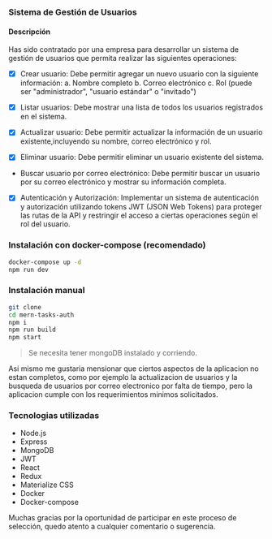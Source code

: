 ### Sistema de Gestión de Usuarios

#### Descripción

Has sido contratado por una empresa para desarrollar un sistema de gestión de usuarios que permita realizar las siguientes operaciones:

- [x] Crear usuario: Debe permitir agregar un nuevo usuario con la siguiente información:
      a. Nombre completo
      b. Correo electrónico
      c. Rol (puede ser "administrador", "usuario estándar" o "invitado")

- [x] Listar usuarios: Debe mostrar una lista de todos los usuarios registrados en el sistema.

- [x] Actualizar usuario: Debe permitir actualizar la información de un usuario existente,incluyendo su nombre, correo electrónico y rol.

- [x] Eliminar usuario: Debe permitir eliminar un usuario existente del sistema.

- Buscar usuario por correo electrónico: Debe permitir buscar un usuario por su correo electrónico y mostrar su información completa.

- [x] Autenticación y Autorización: Implementar un sistema de autenticación y autorización utilizando tokens JWT (JSON Web Tokens) para proteger las rutas de la API y restringir el acceso a ciertas operaciones según el rol del usuario.

### Instalación con docker-compose (recomendado)

```sh
docker-compose up -d
npm run dev
```

### Instalación manual

```sh
git clone
cd mern-tasks-auth
npm i
npm run build
npm start
```

> Se necesita tener mongoDB instalado y corriendo.

Asi mismo me gustaria mensionar que ciertos aspectos de la aplicacion no estan completos, como por ejemplo la actualizacion de usuarios y la busqueda de usuarios por correo electronico por falta de tiempo, pero la aplicacion cumple con los requerimientos minimos solicitados.

### Tecnologias utilizadas

- Node.js
- Express
- MongoDB
- JWT
- React
- Redux
- Materialize CSS
- Docker
- Docker-compose

Muchas gracias por la oportunidad de participar en este proceso de selección, quedo atento a cualquier comentario o sugerencia.
